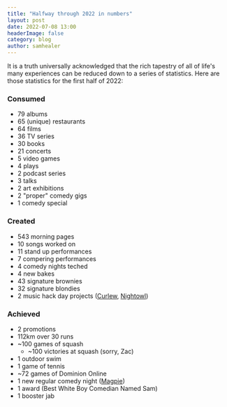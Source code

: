 ```yaml
---
title: "Halfway through 2022 in numbers"
layout: post
date: 2022-07-08 13:00
headerImage: false
category: blog
author: samhealer
---
```


It is a truth universally acknowledged that the rich tapestry of all of life's many experiences can be reduced down to a series of statistics. Here are those statistics for the first half of 2022:

### Consumed

* 79 albums
* 65 (unique) restaurants
* 64 films
* 36 TV series
* 30 books
* 21 concerts
* 5 video games
* 4 plays
* 2 podcast series
* 3 talks
* 2 art exhibitions
* 2 "proper" comedy gigs
* 1 comedy special

### Created

* 543 morning pages
* 10 songs worked on
* 11 stand up performances
* 7 compering performances
* 4 comedy nights teched
* 4 new bakes
* 43 signature brownies
* 32 signature blondies
* 2 music hack day projects ([Curlew](/projectpages/curlew/), [Nightowl](/projectpages/nightowl))

### Achieved

* 2 promotions
* 112km over 30 runs
* ~100 games of squash
    * ~100 victories at squash (sorry, Zac)
* 1 outdoor swim
* 1 game of tennis
* ~72 games of Dominion Online
* 1 new regular comedy night ([Magpie](https://www.headfirstbristol.co.uk/checkout/magpie-comedy))
* 1 award (Best White Boy Comedian Named Sam)
* 1 booster jab
